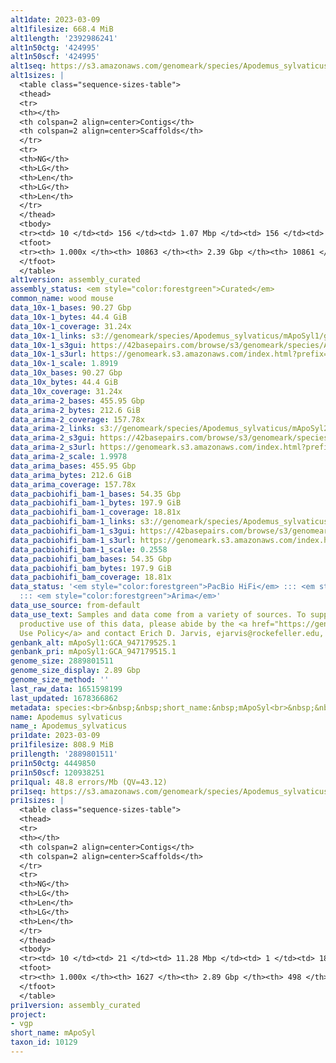 ```yaml
---
alt1date: 2023-03-09
alt1filesize: 668.4 MiB
alt1length: '2392986241'
alt1n50ctg: '424995'
alt1n50scf: '424995'
alt1seq: https://s3.amazonaws.com/genomeark/species/Apodemus_sylvaticus/mApoSyl1/assembly_curated/mApoSyl1.alt.cur.20230309.fasta.gz
alt1sizes: |
  <table class="sequence-sizes-table">
  <thead>
  <tr>
  <th></th>
  <th colspan=2 align=center>Contigs</th>
  <th colspan=2 align=center>Scaffolds</th>
  </tr>
  <tr>
  <th>NG</th>
  <th>LG</th>
  <th>Len</th>
  <th>LG</th>
  <th>Len</th>
  </tr>
  </thead>
  <tbody>
  <tr><td> 10 </td><td> 156 </td><td> 1.07 Mbp </td><td> 156 </td><td> 1.07 Mbp </td></tr><tr><td> 20 </td><td> 415 </td><td> 0.80 Mbp </td><td> 415 </td><td> 0.80 Mbp </td></tr><tr><td> 30 </td><td> 751 </td><td> 0.63 Mbp </td><td> 751 </td><td> 0.63 Mbp </td></tr><tr><td> 40 </td><td> 1172 </td><td> 0.52 Mbp </td><td> 1172 </td><td> 0.52 Mbp </td></tr><tr style="background-color:#cccccc;"><td> 50 </td><td> 1682 </td><td> 425.00 Kbp </td><td> 1682 </td><td> 425.00 Kbp </td></tr><tr><td> 60 </td><td> 2311 </td><td> 340.01 Kbp </td><td> 2311 </td><td> 340.01 Kbp </td></tr><tr><td> 70 </td><td> 3107 </td><td> 265.74 Kbp </td><td> 3107 </td><td> 265.74 Kbp </td></tr><tr><td> 80 </td><td> 4163 </td><td> 191.03 Kbp </td><td> 4163 </td><td> 191.18 Kbp </td></tr><tr><td> 90 </td><td> 5766 </td><td> 113.19 Kbp </td><td> 5765 </td><td> 113.29 Kbp </td></tr><tr><td> 100 </td><td> 10862 </td><td> 352  bp </td><td> 10860 </td><td> 3.16 Kbp </td></tr></tbody>
  <tfoot>
  <tr><th> 1.000x </th><th> 10863 </th><th> 2.39 Gbp </th><th> 10861 </th><th> 2.39 Gbp </th></tr>
  </tfoot>
  </table>
alt1version: assembly_curated
assembly_status: <em style="color:forestgreen">Curated</em>
common_name: wood mouse
data_10x-1_bases: 90.27 Gbp
data_10x-1_bytes: 44.4 GiB
data_10x-1_coverage: 31.24x
data_10x-1_links: s3://genomeark/species/Apodemus_sylvaticus/mApoSyl1/genomic_data/10x/<br>
data_10x-1_s3gui: https://42basepairs.com/browse/s3/genomeark/species/Apodemus_sylvaticus/mApoSyl1/genomic_data/10x/
data_10x-1_s3url: https://genomeark.s3.amazonaws.com/index.html?prefix=species/Apodemus_sylvaticus/mApoSyl1/genomic_data/10x/
data_10x-1_scale: 1.8919
data_10x_bases: 90.27 Gbp
data_10x_bytes: 44.4 GiB
data_10x_coverage: 31.24x
data_arima-2_bases: 455.95 Gbp
data_arima-2_bytes: 212.6 GiB
data_arima-2_coverage: 157.78x
data_arima-2_links: s3://genomeark/species/Apodemus_sylvaticus/mApoSyl2/genomic_data/arima/<br>
data_arima-2_s3gui: https://42basepairs.com/browse/s3/genomeark/species/Apodemus_sylvaticus/mApoSyl2/genomic_data/arima/
data_arima-2_s3url: https://genomeark.s3.amazonaws.com/index.html?prefix=species/Apodemus_sylvaticus/mApoSyl2/genomic_data/arima/
data_arima-2_scale: 1.9978
data_arima_bases: 455.95 Gbp
data_arima_bytes: 212.6 GiB
data_arima_coverage: 157.78x
data_pacbiohifi_bam-1_bases: 54.35 Gbp
data_pacbiohifi_bam-1_bytes: 197.9 GiB
data_pacbiohifi_bam-1_coverage: 18.81x
data_pacbiohifi_bam-1_links: s3://genomeark/species/Apodemus_sylvaticus/mApoSyl1/genomic_data/pacbio_hifi/<br>
data_pacbiohifi_bam-1_s3gui: https://42basepairs.com/browse/s3/genomeark/species/Apodemus_sylvaticus/mApoSyl1/genomic_data/pacbio_hifi/
data_pacbiohifi_bam-1_s3url: https://genomeark.s3.amazonaws.com/index.html?prefix=species/Apodemus_sylvaticus/mApoSyl1/genomic_data/pacbio_hifi/
data_pacbiohifi_bam-1_scale: 0.2558
data_pacbiohifi_bam_bases: 54.35 Gbp
data_pacbiohifi_bam_bytes: 197.9 GiB
data_pacbiohifi_bam_coverage: 18.81x
data_status: '<em style="color:forestgreen">PacBio HiFi</em> ::: <em style="color:forestgreen">10x</em>
  ::: <em style="color:forestgreen">Arima</em>'
data_use_source: from-default
data_use_text: Samples and data come from a variety of sources. To support fair and
  productive use of this data, please abide by the <a href="https://genome10k.soe.ucsc.edu/data-use-policies/">Data
  Use Policy</a> and contact Erich D. Jarvis, ejarvis@rockefeller.edu, with any questions.
genbank_alt: mApoSyl1:GCA_947179525.1
genbank_pri: mApoSyl1:GCA_947179515.1
genome_size: 2889801511
genome_size_display: 2.89 Gbp
genome_size_method: ''
last_raw_data: 1651598199
last_updated: 1678366862
metadata: species:<br>&nbsp;&nbsp;short_name:&nbsp;mApoSyl<br>&nbsp;&nbsp;name:&nbsp;Apodemus&nbsp;sylvaticus<br>&nbsp;&nbsp;taxon_id:&nbsp;10129<br>&nbsp;&nbsp;common_name:&nbsp;wood&nbsp;mouse<br>&nbsp;&nbsp;order:<br>&nbsp;&nbsp;&nbsp;&nbsp;name:&nbsp;Rodentia<br>&nbsp;&nbsp;family:<br>&nbsp;&nbsp;&nbsp;&nbsp;name:&nbsp;Muridae<br>&nbsp;&nbsp;individuals:<br>&nbsp;&nbsp;&nbsp;&nbsp;-&nbsp;short_name:&nbsp;mApoSyl1<br>&nbsp;&nbsp;&nbsp;&nbsp;&nbsp;&nbsp;biosample_id:&nbsp;SAMEA7702024<br>&nbsp;&nbsp;&nbsp;&nbsp;&nbsp;&nbsp;sex:&nbsp;male<br>&nbsp;&nbsp;&nbsp;&nbsp;-&nbsp;short_name:&nbsp;mApoSyl2<br>&nbsp;&nbsp;&nbsp;&nbsp;&nbsp;&nbsp;biosample_id:&nbsp;SAMEA7702026<br>&nbsp;&nbsp;&nbsp;&nbsp;&nbsp;&nbsp;sex:&nbsp;female<br>&nbsp;&nbsp;genome_size:<br>&nbsp;&nbsp;genome_size_method:<br>&nbsp;&nbsp;project:&nbsp;[&nbsp;vgp&nbsp;]<br>
name: Apodemus sylvaticus
name_: Apodemus_sylvaticus
pri1date: 2023-03-09
pri1filesize: 808.9 MiB
pri1length: '2889801511'
pri1n50ctg: 4449850
pri1n50scf: 120938251
pri1qual: 48.8 errors/Mb (QV=43.12)
pri1seq: https://s3.amazonaws.com/genomeark/species/Apodemus_sylvaticus/mApoSyl1/assembly_curated/mApoSyl1.pri.cur.20230309.fasta.gz
pri1sizes: |
  <table class="sequence-sizes-table">
  <thead>
  <tr>
  <th></th>
  <th colspan=2 align=center>Contigs</th>
  <th colspan=2 align=center>Scaffolds</th>
  </tr>
  <tr>
  <th>NG</th>
  <th>LG</th>
  <th>Len</th>
  <th>LG</th>
  <th>Len</th>
  </tr>
  </thead>
  <tbody>
  <tr><td> 10 </td><td> 21 </td><td> 11.28 Mbp </td><td> 1 </td><td> 188.06 Mbp </td></tr><tr><td> 20 </td><td> 51 </td><td> 8.38 Mbp </td><td> 3 </td><td> 170.26 Mbp </td></tr><tr><td> 30 </td><td> 90 </td><td> 6.59 Mbp </td><td> 4 </td><td> 165.11 Mbp </td></tr><tr><td> 40 </td><td> 139 </td><td> 5.39 Mbp </td><td> 6 </td><td> 147.57 Mbp </td></tr><tr style="background-color:#cccccc;"><td> 50 </td><td> 198 </td><td style="background-color:#88ff88;"> 4.45 Mbp </td><td> 8 </td><td style="background-color:#88ff88;"> 120.94 Mbp </td></tr><tr><td> 60 </td><td> 271 </td><td> 3.56 Mbp </td><td> 11 </td><td> 108.32 Mbp </td></tr><tr><td> 70 </td><td> 364 </td><td> 2.58 Mbp </td><td> 14 </td><td> 91.74 Mbp </td></tr><tr><td> 80 </td><td> 502 </td><td> 1.70 Mbp </td><td> 17 </td><td> 82.79 Mbp </td></tr><tr><td> 90 </td><td> 727 </td><td> 0.91 Mbp </td><td> 21 </td><td> 63.78 Mbp </td></tr><tr><td> 100 </td><td> 1626 </td><td> 1.00 Kbp </td><td> 497 </td><td> 1.00 Kbp </td></tr></tbody>
  <tfoot>
  <tr><th> 1.000x </th><th> 1627 </th><th> 2.89 Gbp </th><th> 498 </th><th> 2.89 Gbp </th></tr>
  </tfoot>
  </table>
pri1version: assembly_curated
project:
- vgp
short_name: mApoSyl
taxon_id: 10129
---
```

